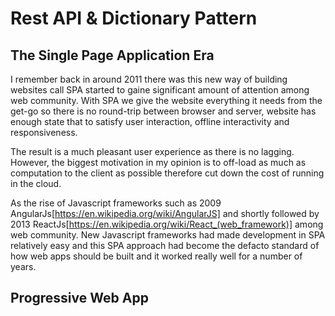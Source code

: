 # Rest API & Dictionary Pattern

## The Single Page Application Era

I remember back in around 2011 there was this new way of building websites call SPA started to gaine significant amount of attention among web community. With SPA we give the website everything it needs from the get-go so there is no round-trip between browser and server, website has enough state that to satisfy user interaction, offline interactivity and responsiveness.

The result is a much pleasant user experience as there is no lagging. However, the biggest motivation in my opinion is to off-load as much as computation to the client as possible therefore cut down the cost of running in the cloud.

As the rise of Javascript frameworks such as 2009 AngularJs[https://en.wikipedia.org/wiki/AngularJS] and shortly followed by 2013 ReactJs[https://en.wikipedia.org/wiki/React_(web_framework)] among web community. New Javascript frameworks had made development in SPA relatively easy and this SPA approach had become the defacto standard of how web apps should be built and it worked really well for a number of years.   

## Progressive Web App


